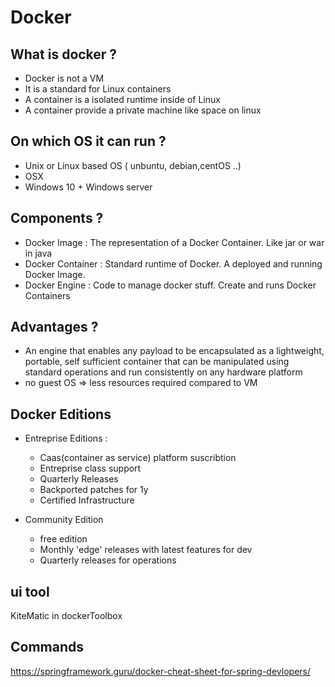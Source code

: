 # Docker


## What is docker ?

- Docker is not a VM
- It is a standard for Linux containers
- A container is a isolated runtime  inside of Linux
- A container provide a private machine like space on linux

## On which OS it can run ?

- Unix or Linux based OS ( unbuntu, debian,centOS ..)
- OSX
- Windows 10 + Windows server


## Components ?

- Docker Image : The representation of a Docker Container. Like jar or war in java
- Docker Container : Standard runtime of Docker. A deployed and running Docker Image.
- Docker Engine : Code to manage docker stuff. Create and runs Docker Containers


## Advantages ?

- An engine that enables any payload to be encapsulated as a lightweight, portable, self sufficient container 
  that can be manipulated using standard operations and run consistently on any hardware platform
- no guest OS => less resources required compared to VM


## Docker Editions

- Entreprise Editions :
  - Caas(container as service) platform suscribtion
  - Entreprise class support
  - Quarterly Releases
  - Backported patches for 1y
  - Certified Infrastructure
  
- Community Edition
	- free edition
	- Monthly 'edge' releases with latest features for dev
	- Quarterly releases for operations


## ui tool
KiteMatic in dockerToolbox


## Commands
https://springframework.guru/docker-cheat-sheet-for-spring-devlopers/

